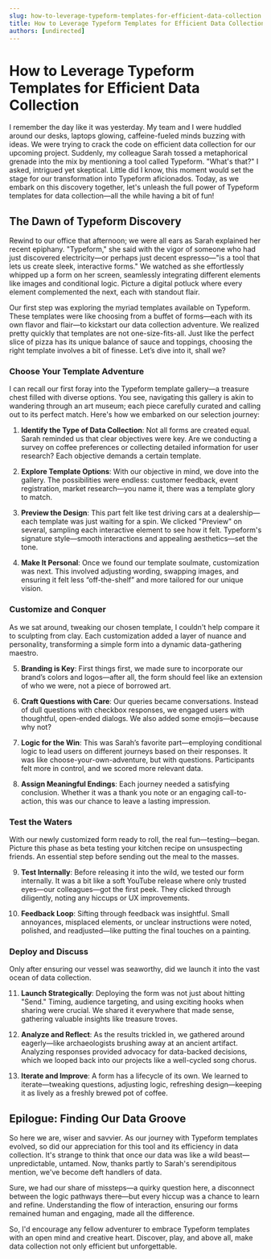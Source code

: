 ```yaml
---
slug: how-to-leverage-typeform-templates-for-efficient-data-collection
title: How to Leverage Typeform Templates for Efficient Data Collection
authors: [undirected]
---
```



# How to Leverage Typeform Templates for Efficient Data Collection

I remember the day like it was yesterday. My team and I were huddled around our desks, laptops glowing, caffeine-fueled minds buzzing with ideas. We were trying to crack the code on efficient data collection for our upcoming project. Suddenly, my colleague Sarah tossed a metaphorical grenade into the mix by mentioning a tool called Typeform. "What's that?" I asked, intrigued yet skeptical. Little did I know, this moment would set the stage for our transformation into Typeform aficionados. Today, as we embark on this discovery together, let's unleash the full power of Typeform templates for data collection—all the while having a bit of fun!

## The Dawn of Typeform Discovery

Rewind to our office that afternoon; we were all ears as Sarah explained her recent epiphany. "Typeform," she said with the vigor of someone who had just discovered electricity—or perhaps just decent espresso—"is a tool that lets us create sleek, interactive forms." We watched as she effortlessly whipped up a form on her screen, seamlessly integrating different elements like images and conditional logic. Picture a digital potluck where every element complemented the next, each with standout flair.

Our first step was exploring the myriad templates available on Typeform. These templates were like choosing from a buffet of forms—each with its own flavor and flair—to kickstart our data collection adventure. We realized pretty quickly that templates are not one-size-fits-all. Just like the perfect slice of pizza has its unique balance of sauce and toppings, choosing the right template involves a bit of finesse. Let’s dive into it, shall we?

### Choose Your Template Adventure

I can recall our first foray into the Typeform template gallery—a treasure chest filled with diverse options. You see, navigating this gallery is akin to wandering through an art museum; each piece carefully curated and calling out to its perfect match. Here's how we embarked on our selection journey:

1. **Identify the Type of Data Collection**: Not all forms are created equal. Sarah reminded us that clear objectives were key. Are we conducting a survey on coffee preferences or collecting detailed information for user research? Each objective demands a certain template.

2. **Explore Template Options**: With our objective in mind, we dove into the gallery. The possibilities were endless: customer feedback, event registration, market research—you name it, there was a template glory to match.

3. **Preview the Design**: This part felt like test driving cars at a dealership—each template was just waiting for a spin. We clicked "Preview" on several, sampling each interactive element to see how it felt. Typeform's signature style—smooth interactions and appealing aesthetics—set the tone.

4. **Make It Personal**: Once we found our template soulmate, customization was next. This involved adjusting wording, swapping images, and ensuring it felt less “off-the-shelf” and more tailored for our unique vision.

### Customize and Conquer

As we sat around, tweaking our chosen template, I couldn't help compare it to sculpting from clay. Each customization added a layer of nuance and personality, transforming a simple form into a dynamic data-gathering maestro.

5. **Branding is Key**: First things first, we made sure to incorporate our brand’s colors and logos—after all, the form should feel like an extension of who we were, not a piece of borrowed art.

6. **Craft Questions with Care**: Our queries became conversations. Instead of dull questions with checkbox responses, we engaged users with thoughtful, open-ended dialogs. We also added some emojis—because why not?

7. **Logic for the Win**: This was Sarah’s favorite part—employing conditional logic to lead users on different journeys based on their responses. It was like choose-your-own-adventure, but with questions. Participants felt more in control, and we scored more relevant data.

8. **Assign Meaningful Endings**: Each journey needed a satisfying conclusion. Whether it was a thank you note or an engaging call-to-action, this was our chance to leave a lasting impression.

### Test the Waters

With our newly customized form ready to roll, the real fun—testing—began. Picture this phase as beta testing your kitchen recipe on unsuspecting friends. An essential step before sending out the meal to the masses.

9. **Test Internally**: Before releasing it into the wild, we tested our form internally. It was a bit like a soft YouTube release where only trusted eyes—our colleagues—got the first peek. They clicked through diligently, noting any hiccups or UX improvements.

10. **Feedback Loop**: Sifting through feedback was insightful. Small annoyances, misplaced elements, or unclear instructions were noted, polished, and readjusted—like putting the final touches on a painting.

### Deploy and Discuss

Only after ensuring our vessel was seaworthy, did we launch it into the vast ocean of data collection.

11. **Launch Strategically**: Deploying the form was not just about hitting "Send." Timing, audience targeting, and using exciting hooks when sharing were crucial. We shared it everywhere that made sense, gathering valuable insights like treasure troves.

12. **Analyze and Reflect**: As the results trickled in, we gathered around eagerly—like archaeologists brushing away at an ancient artifact. Analyzing responses provided advocacy for data-backed decisions, which we looped back into our projects like a well-cycled song chorus.

13. **Iterate and Improve**: A form has a lifecycle of its own. We learned to iterate—tweaking questions, adjusting logic, refreshing design—keeping it as lively as a freshly brewed pot of coffee.

## Epilogue: Finding Our Data Groove

So here we are, wiser and savvier. As our journey with Typeform templates evolved, so did our appreciation for this tool and its efficiency in data collection. It's strange to think that once our data was like a wild beast—unpredictable, untamed. Now, thanks partly to Sarah's serendipitous mention, we've become deft handlers of data.

Sure, we had our share of missteps—a quirky question here, a disconnect between the logic pathways there—but every hiccup was a chance to learn and refine. Understanding the flow of interaction, ensuring our forms remained human and engaging, made all the difference.

So, I'd encourage any fellow adventurer to embrace Typeform templates with an open mind and creative heart. Discover, play, and above all, make data collection not only efficient but unforgettable.
